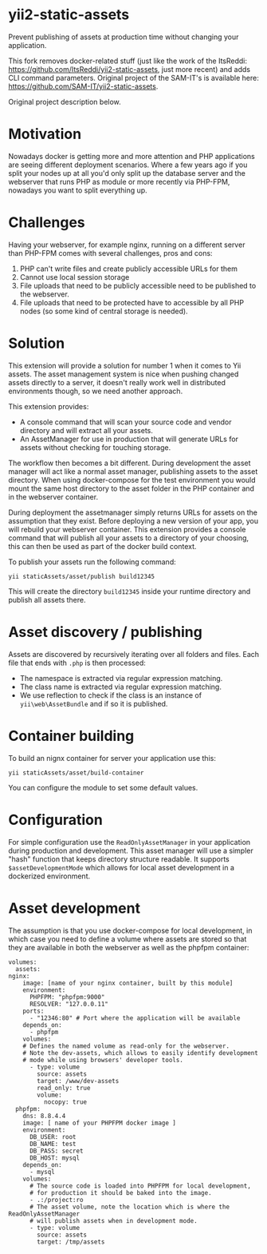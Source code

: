 # yii2-static-assets
Prevent publishing of assets at production time without changing your application.

This fork removes docker-related stuff (just like the work of the ItsReddi: https://github.com/ItsReddi/yii2-static-assets, just more recent) and adds CLI command parameters. Original project of the SAM-IT's is available here: https://github.com/SAM-IT/yii2-static-assets. 

Original project description below.

# Motivation
Nowadays docker is getting more and more attention and PHP applications are seeing different deployment scenarios.
Where a few years ago if you split your nodes up at all you'd only split up the database server and the webserver that runs PHP as module or more recently via PHP-FPM, nowadays you want to split everything up.

# Challenges
Having your webserver, for example nginx, running on a different server than PHP-FPM comes with several challenges, pros and cons:
1. PHP can't write files and create publicly accessible URLs for them
2. Cannot use local session storage
3. File uploads that need to be publicly accessible need to be published to the webserver.
4. File uploads that need to be protected have to accessible by all PHP nodes (so some kind of central storage is needed).

# Solution
This extension will provide a solution for number 1 when it comes to Yii assets.
The asset management system is nice when pushing changed assets directly to a server, it doesn't really work well in distributed environments though, so we need another approach.

This extension provides:
- A console command that will scan your source code and vendor directory and will extract all your assets.
- An AssetManager for use in production that will generate URLs for assets without checking for touching storage.

The workflow then becomes a bit different.
During development the asset manager will act like a normal asset manager, publishing assets to the asset directory. When using docker-compose for the test environment you would mount the same host directory to the asset folder in the PHP container and in the webserver container.

During deployment the assetmanager simply returns URLs for assets on the assumption that they exist. 
Before deploying a new version of your app, you will rebuild your webserver container.
This extension provides a console command that will publish all your assets to a directory of your choosing, this can then be used as part of the docker build context.

To publish your assets run the following command:
````
yii staticAssets/asset/publish build12345
````

This will create the directory `build12345` inside your runtime directory and publish all assets there.

# Asset discovery / publishing
Assets are discovered by recursively iterating over all folders and files.
Each file that ends with `.php` is then processed:
- The namespace is extracted via regular expression matching.
- The class name is extracted via regular expression matching.
- We use reflection to check if the class is an instance of `yii\web\AssetBundle` and if so it is published.

# Container building
To build an nignx container for server your application use this:
````
yii staticAssets/asset/build-container
````
You can configure the module to set some default values.

# Configuration
For simple configuration use the `ReadOnlyAssetManager` in your application during production and development.
This asset manager will use a simpler "hash" function that keeps directory structure readable.
It supports `$assetDevelopmentMode` which allows for local asset development in a dockerized environment.

# Asset development
The assumption is that you use docker-compose for local development, in which case you need to define a volume where assets are stored so that they are available in both the webserver as well as the phpfpm container:
````
volumes:
  assets:
nginx:
    image: [name of your nginx container, built by this module]
    environment:
      PHPFPM: "phpfpm:9000"
      RESOLVER: "127.0.0.11"
    ports:
      - "12346:80" # Port where the application will be available
    depends_on:
      - phpfpm
    volumes:
    # Defines the named volume as read-only for the webserver.
    # Note the dev-assets, which allows to easily identify development
    # mode while using browsers' developer tools.
      - type: volume
        source: assets
        target: /www/dev-assets
        read_only: true
        volume:
          nocopy: true
  phpfpm:
    dns: 8.8.4.4
    image: [ name of your PHPFPM docker image ]
    environment:
      DB_USER: root
      DB_NAME: test
      DB_PASS: secret
      DB_HOST: mysql
    depends_on:
      - mysql
    volumes:
      # The source code is loaded into PHPFPM for local development,
      # for production it should be baked into the image.
      - .:/project:ro
      # The asset volume, note the location which is where the ReadOnlyAssetManager
      # will publish assets when in development mode.
      - type: volume
        source: assets
        target: /tmp/assets
````


